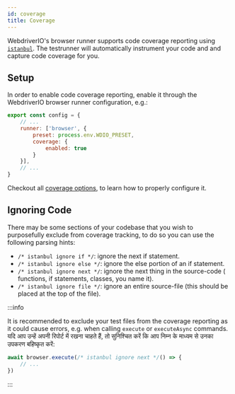 ```yaml
---
id: coverage
title: Coverage
---
```


WebdriverIO's browser runner supports code coverage reporting using [`istanbul`](https://istanbul.js.org/). The testrunner will automatically instrument your code and and capture code coverage for you.

## Setup

In order to enable code coverage reporting, enable it through the WebdriverIO browser runner configuration, e.g.:

```js title=wdio.conf.js
export const config = {
    // ...
    runner: ['browser', {
        preset: process.env.WDIO_PRESET,
        coverage: {
            enabled: true
        }
    }],
    // ...
}
```

Checkout all [coverage options](/docs/runner#coverage-options), to learn how to properly configure it.

## Ignoring Code

There may be some sections of your codebase that you wish to purposefully exclude from coverage tracking, to do so you can use the following parsing hints:

- `/* istanbul ignore if */`: ignore the next if statement.
- `/* istanbul ignore else */`: ignore the else portion of an if statement.
- `/* istanbul ignore next */`: ignore the next thing in the source-code ( functions, if statements, classes, you name it).
- `/* istanbul ignore file */`: ignore an entire source-file (this should be placed at the top of the file).

:::info

It is recommended to exclude your test files from the coverage reporting as it could cause errors, e.g. when calling `execute` or `executeAsync` commands. यदि आप उन्हें अपनी रिपोर्ट में रखना चाहते हैं, तो सुनिश्चित करें कि आप निम्न के माध्यम से उनका उपकरण बहिष्कृत करें:

```ts
await browser.execute(/* istanbul ignore next */() => {
    // ...
})
```

:::
